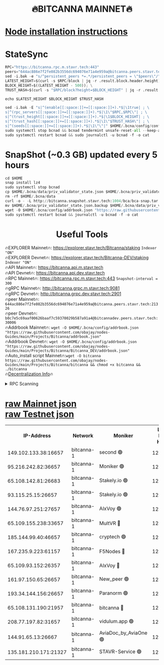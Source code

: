 <h1 align="center"> 🔥BITCANNA MAINNET🔥</h1>


[Node installation instructions](https://github.com/obajay/nodes-Guides/tree/main/Projects/Bitcanna)
=

# StateSync
```python
RPC="https://bitcanna.rpc.m.stavr.tech:443"
peers="644ac886e7f2fe082b3556dc694076e71a4e959a@bitcanna.peers.stavr.tech:21326"
sed -i.bak -e "s/^persistent_peers *=.*/persistent_peers = \"$peers\"/" $HOME/.bcna/config/config.toml
LATEST_HEIGHT=$(curl -s $RPC/block | jq -r .result.block.header.height); \
BLOCK_HEIGHT=$((LATEST_HEIGHT - 500)); \
TRUST_HASH=$(curl -s "$RPC/block?height=$BLOCK_HEIGHT" | jq -r .result.block_id.hash)

echo $LATEST_HEIGHT $BLOCK_HEIGHT $TRUST_HASH

sed -i.bak -E "s|^(enable[[:space:]]+=[[:space:]]+).*$|\1true| ; \
s|^(rpc_servers[[:space:]]+=[[:space:]]+).*$|\1\"$RPC,$RPC\"| ; \
s|^(trust_height[[:space:]]+=[[:space:]]+).*$|\1$BLOCK_HEIGHT| ; \
s|^(trust_hash[[:space:]]+=[[:space:]]+).*$|\1\"$TRUST_HASH\"| ; \
s|^(seeds[[:space:]]+=[[:space:]]+).*$|\1\"\"|" $HOME/.bcna/config/config.toml
sudo systemctl stop bcnad && bcnad tendermint unsafe-reset-all --keep-addr-book
sudo systemctl restart bcnad && sudo journalctl -u bcnad -f -o cat
```
# SnapShot (~0.3 GB) updated every 5 hours
```python
cd $HOME
snap install lz4
sudo systemctl stop bcnad
cp $HOME/.bcna/data/priv_validator_state.json $HOME/.bcna/priv_validator_state.json.backup
rm -rf $HOME/.bcna/data
curl -o - -L http://bitcanna.snapshot.stavr.tech:1004/bca/bca-snap.tar.lz4 | lz4 -c -d - | tar -x -C $HOME/.bcna --strip-components 2
mv $HOME/.bcna/priv_validator_state.json.backup $HOME/.bcna/data/priv_validator_state.json
wget -O $HOME/.bcna/config/addrbook.json "https://raw.githubusercontent.com/obajay/nodes-Guides/main/Projects/Bitcanna/addrbook.json"
sudo systemctl restart bcnad && journalctl -u bcnad -f -o cat
```

 <h1 align="center"> Useful Tools</h1>

🔥EXPLORER Mainnet🔥:    https://explorer.stavr.tech/Bitcanna/staking          `Indexer "ON"` \
🔥EXPLORER Devnet🔥:     https://explorer.stavr.tech/Bitcanna-DEV/staking     `Indexer "ON"` \
🔥API Mainnet🔥:         https://bitcanna.api.m.stavr.tech \
🔥API Devnet🔥:          https://bitcanna.api.dev.stavr.tech \
🔥RPC Mainnet🔥:         https://bitcanna.rpc.m.stavr.tech:443         `Snapshot-interval = 300` \
🔥gRPC Mainnet🔥:        http://bitcanna.grpc.m.stavr.tech:9081 \
🔥gRPC Devnet🔥:         http://bitcanna.grpc.dev.stavr.tech:2901 \
🔥peer Mainnet🔥:        `644ac886e7f2fe082b3556dc694076e71a4e959a@bitcanna.peers.stavr.tech:21326` \
🔥peer Devnet🔥:         `b0c7e5c69aaf00626baaf7c59370029b587a91a4@bitcannadev.peers.stavr.tech:30006` \
🔥Addrbook Mainnet🔥:    ```wget -O $HOME/.bcna/config/addrbook.json "https://raw.githubusercontent.com/obajay/nodes-Guides/main/Projects/Bitcanna/addrbook.json"``` \
🔥Addrbook Devnet🔥:    ```wget -O $HOME/.bcna/config/addrbook.json "https://raw.githubusercontent.com/obajay/nodes-Guides/main/Projects/Bitcanna/Bitcanna_DEV/addrbook.json"``` \
🔥Auto_install script Mainnet🔥:```wget -O bitcanna https://raw.githubusercontent.com/obajay/nodes-Guides/main/Projects/Bitcanna/bitcanna && chmod +x bitcanna && ./bitcanna``` \
🔥[Decentralization Info](https://github.com/obajay/StateSync-snapshots/tree/main/Projects/Bitcanna/Decentralization)🔥


<details>
<summary>RPC Scanning</summary>

<h2 align="center"> We scan nodes in real time every 4 hours. And we provide the final result of RPC endpoints.
We cannot influence the operation of these nodes in any way. </h2>


```python
If Voting Power is higher than 0 --> then the Node is a validator of the network and may be subject to attack and be a potential threat to the chain.
```
```python
We marked such validators with a red symbol
```

</details>

[raw Mainnet json](https://rpc-check.bcam.stavr.tech/bcam/rpc-bcam-result.json) \
[raw Testnet json](https://github.com/obajay/StateSync-snapshots/tree/main/Projects/Bitcanna/Rpc-Check-Testnet)
=



<table><tr><th>IP-Address</th><th>Network</th><th>Moniker</th><th>Latest Block Height</th><th>Earliest Block Height</th><th>Catching Up</th><th>Tx Index</th><th>Voting Power</th><th>Scan Time</th></tr><tr><td>149.102.133.38:16657</td><td>bitcanna-1</td><td>second 🟢</td><td>12468799</td><td>1</td><td>False</td><td>on</td><td>0</td><td>2024-02-06T23:02:17.253726713UTC</td></tr><tr><td>95.216.242.82:36657</td><td>bitcanna-1</td><td>Moniker 🟢</td><td>12468787</td><td>5776907</td><td>False</td><td>on</td><td>0</td><td>2024-02-06T23:01:11.940597314UTC</td></tr><tr><td>65.108.142.81:26683</td><td>bitcanna-1</td><td>Stakely.io 🟢</td><td>12468792</td><td>6152001</td><td>False</td><td>on</td><td>0</td><td>2024-02-06T23:01:38.238495169UTC</td></tr><tr><td>93.115.25.15:26657</td><td>bitcanna-1</td><td>Stakely.io 🟢</td><td>12468791</td><td>6520001</td><td>False</td><td>on</td><td>0</td><td>2024-02-06T23:01:31.616470720UTC</td></tr><tr><td>144.76.97.251:27657</td><td>bitcanna-1</td><td>AlxVoy 🟢</td><td>12468797</td><td>8805201</td><td>False</td><td>on</td><td>0</td><td>2024-02-06T23:02:06.540016310UTC</td></tr><tr><td>65.109.155.238:33657</td><td>bitcanna-1</td><td>MultVR 🔴</td><td>12468793</td><td>9933415</td><td>False</td><td>on</td><td>352447</td><td>2024-02-06T23:01:46.015397604UTC</td></tr><tr><td>185.144.99.40:46657</td><td>bitcanna-1</td><td>cryptech 🟢</td><td>12468787</td><td>11528001</td><td>False</td><td>on</td><td>0</td><td>2024-02-06T23:01:07.468126909UTC</td></tr><tr><td>167.235.9.223:61157</td><td>bitcanna-1</td><td>F5Nodes 🔴</td><td>12468794</td><td>12084001</td><td>False</td><td>on</td><td>570</td><td>2024-02-06T23:01:48.396699185UTC</td></tr><tr><td>65.109.93.152:26357</td><td>bitcanna-1</td><td>AlxVoy 🔴</td><td>12468799</td><td>12109301</td><td>False</td><td>on</td><td>1391765</td><td>2024-02-06T23:02:17.824110005UTC</td></tr><tr><td>161.97.150.65:26657</td><td>bitcanna-1</td><td>New_peer 🟢</td><td>12468792</td><td>12254001</td><td>False</td><td>on</td><td>0</td><td>2024-02-06T23:01:38.533790344UTC</td></tr><tr><td>193.34.144.156:26657</td><td>bitcanna-1</td><td>Paranorm 🟢</td><td>12460456</td><td>12271301</td><td>False</td><td>on</td><td>0</td><td>2024-02-06T23:01:55.157698343UTC</td></tr><tr><td>65.108.131.190:21957</td><td>bitcanna-1</td><td>bitcanna 🔴</td><td>12468795</td><td>12368795</td><td>False</td><td>on</td><td>409512</td><td>2024-02-06T23:01:54.882336498UTC</td></tr><tr><td>208.77.197.82:31657</td><td>bitcanna-1</td><td>vidulum.app 🟢</td><td>12468792</td><td>12386934</td><td>False</td><td>on</td><td>0</td><td>2024-02-06T23:01:41.383726151UTC</td></tr><tr><td>144.91.65.13:26667</td><td>bitcanna-1</td><td>AviaDoc_by_AviaOne 🟢</td><td>12468796</td><td>12454101</td><td>False</td><td>on</td><td>0</td><td>2024-02-06T23:02:03.779117252UTC</td></tr><tr><td>135.181.210.171:21327</td><td>bitcanna-1</td><td>STAVR-Service 🟢</td><td>12468797</td><td>12468001</td><td>False</td><td>on</td><td>0</td><td>2024-02-06T23:02:06.214718723UTC</td></tr></table>
